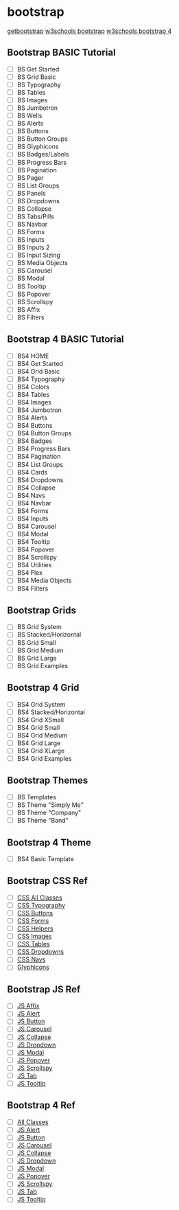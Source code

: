 # bootstrap
[getbootstrap](http://getbootstrap.com/docs/4.1/getting-started/introduction/)
[w3schools bootstrap](https://www.w3schools.com/bootstrap/default.asp)
[w3schools bootstrap 4](https://www.w3schools.com/bootstrap4/default.asp)

## Bootstrap BASIC Tutorial
- [ ] BS Get Started
- [ ] BS Grid Basic
- [ ] BS Typography
- [ ] BS Tables
- [ ] BS Images
- [ ] BS Jumbotron
- [ ] BS Wells
- [ ] BS Alerts
- [ ] BS Buttons
- [ ] BS Button Groups
- [ ] BS Glyphicons
- [ ] BS Badges/Labels
- [ ] BS Progress Bars
- [ ] BS Pagination
- [ ] BS Pager
- [ ] BS List Groups
- [ ] BS Panels
- [ ] BS Dropdowns
- [ ] BS Collapse
- [ ] BS Tabs/Pills
- [ ] BS Navbar
- [ ] BS Forms
- [ ] BS Inputs
- [ ] BS Inputs 2
- [ ] BS Input Sizing
- [ ] BS Media Objects
- [ ] BS Carousel
- [ ] BS Modal
- [ ] BS Tooltip
- [ ] BS Popover
- [ ] BS Scrollspy
- [ ] BS Affix
- [ ] BS Filters

## Bootstrap 4 BASIC Tutorial
- [ ] BS4 HOME
- [ ] BS4 Get Started
- [ ] BS4 Grid Basic
- [ ] BS4 Typography
- [ ] BS4 Colors
- [ ] BS4 Tables
- [ ] BS4 Images
- [ ] BS4 Jumbotron
- [ ] BS4 Alerts
- [ ] BS4 Buttons
- [ ] BS4 Button Groups
- [ ] BS4 Badges
- [ ] BS4 Progress Bars
- [ ] BS4 Pagination
- [ ] BS4 List Groups
- [ ] BS4 Cards
- [ ] BS4 Dropdowns
- [ ] BS4 Collapse
- [ ] BS4 Navs
- [ ] BS4 Navbar
- [ ] BS4 Forms
- [ ] BS4 Inputs
- [ ] BS4 Carousel
- [ ] BS4 Modal
- [ ] BS4 Tooltip
- [ ] BS4 Popover
- [ ] BS4 Scrollspy
- [ ] BS4 Utilities
- [ ] BS4 Flex
- [ ] BS4 Media Objects
- [ ] BS4 Filters

## Bootstrap Grids
- [ ] BS Grid System
- [ ] BS Stacked/Horizontal
- [ ] BS Grid Small
- [ ] BS Grid Medium
- [ ] BS Grid Large
- [ ] BS Grid Examples

## Bootstrap 4 Grid
- [ ] BS4 Grid System
- [ ] BS4 Stacked/Horizontal
- [ ] BS4 Grid XSmall
- [ ] BS4 Grid Small
- [ ] BS4 Grid Medium
- [ ] BS4 Grid Large
- [ ] BS4 Grid XLarge
- [ ] BS4 Grid Examples

## Bootstrap Themes
- [ ] BS Templates
- [ ] BS Theme "Simply Me"
- [ ] BS Theme "Company"
- [ ] BS Theme "Band"

## Bootstrap 4 Theme
- [ ] BS4 Basic Template

## Bootstrap CSS Ref
- [ ] [CSS All Classes](https://www.w3schools.com/bootstrap/bootstrap_ref_all_classes.asp)
- [ ] [CSS Typography](https://www.w3schools.com/bootstrap/bootstrap_ref_css_text.asp)
- [ ] [CSS Buttons](https://www.w3schools.com/bootstrap/bootstrap_ref_css_buttons.asp)
- [ ] [CSS Forms](https://www.w3schools.com/bootstrap/bootstrap_ref_css_forms.asp)
- [ ] [CSS Helpers](https://www.w3schools.com/bootstrap/bootstrap_ref_css_helpers.asp)
- [ ] [CSS Images](https://www.w3schools.com/bootstrap/bootstrap_ref_css_images.asp)
- [ ] [CSS Tables](https://www.w3schools.com/bootstrap/bootstrap_ref_css_tables.asp)
- [ ] [CSS Dropdowns](https://www.w3schools.com/bootstrap/bootstrap_ref_comp_dropdowns.asp)
- [ ] [CSS Navs](https://www.w3schools.com/bootstrap/bootstrap_ref_comp_navs.asp)
- [ ] [Glyphicons](https://www.w3schools.com/bootstrap/bootstrap_ref_comp_glyphs.asp)

## Bootstrap JS Ref
- [ ] [JS Affix](https://www.w3schools.com/bootstrap/bootstrap_ref_js_affix.asp)
- [ ] [JS Alert](https://www.w3schools.com/bootstrap/bootstrap_ref_js_alert.asp)
- [ ] [JS Button](https://www.w3schools.com/bootstrap/bootstrap_ref_js_button.asp)
- [ ] [JS Carousel](https://www.w3schools.com/bootstrap/bootstrap_ref_js_carousel.asp)
- [ ] [JS Collapse](https://www.w3schools.com/bootstrap/bootstrap_ref_js_collapse.asp)
- [ ] [JS Dropdown](https://www.w3schools.com/bootstrap/bootstrap_ref_js_dropdown.asp)
- [ ] [JS Modal](https://www.w3schools.com/bootstrap/bootstrap_ref_js_modal.asp)
- [ ] [JS Popover](https://www.w3schools.com/bootstrap/bootstrap_ref_js_popover.asp)
- [ ] [JS Scrollspy](https://www.w3schools.com/bootstrap/bootstrap_ref_js_scrollspy.asp)
- [ ] [JS Tab](https://www.w3schools.com/bootstrap/bootstrap_ref_js_tab.asp)
- [ ] [JS Tooltip](https://www.w3schools.com/bootstrap/bootstrap_ref_js_tooltip.asp)

## Bootstrap 4 Ref
- [ ] [All Classes](https://www.w3schools.com/bootstrap4/bootstrap_ref_all_classes.asp)
- [ ] [JS Alert](https://www.w3schools.com/bootstrap4/bootstrap_ref_js_alert.asp)
- [ ] [JS Button](https://www.w3schools.com/bootstrap4/bootstrap_ref_js_button.asp)
- [ ] [JS Carousel](https://www.w3schools.com/bootstrap4/bootstrap_ref_js_carousel.asp)
- [ ] [JS Collapse](https://www.w3schools.com/bootstrap4/bootstrap_ref_js_collapse.asp)
- [ ] [JS Dropdown](https://www.w3schools.com/bootstrap4/bootstrap_ref_js_dropdown.asp)
- [ ] [JS Modal](https://www.w3schools.com/bootstrap4/bootstrap_ref_js_modal.asp)
- [ ] [JS Popover](https://www.w3schools.com/bootstrap4/bootstrap_ref_js_popover.asp)
- [ ] [JS Scrollspy](https://www.w3schools.com/bootstrap4/bootstrap_ref_js_scrollspy.asp)
- [ ] [JS Tab](https://www.w3schools.com/bootstrap4/bootstrap_ref_js_tab.asp)
- [ ] [JS Tooltip](https://www.w3schools.com/bootstrap4/bootstrap_ref_js_tooltip.asp)
